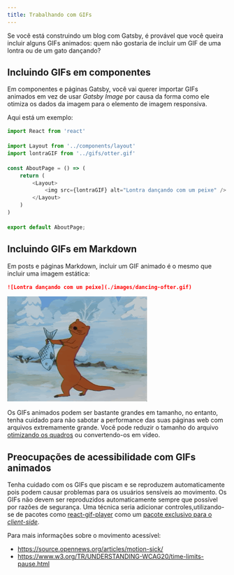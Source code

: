 ```yaml
---
title: Trabalhando com GIFs
---
```


Se você está construindo um blog com Gatsby, é provável que você queira incluir alguns GIFs animados: quem não gostaria de incluir um GIF de uma lontra ou de um gato dançando?

## Incluindo GIFs em componentes

Em componentes e páginas Gatsby, você vai querer importar GIFs animados em vez de usar _Gatsby Image_ por causa da forma como ele otimiza os dados da imagem para o elemento de imagem responsiva.

Aqui está um exemplo:

```jsx:title=pages/about.js
import React from 'react'

import Layout from '../components/layout'
import lontraGIF from '../gifs/otter.gif'

const AboutPage = () => (
    return (
        <Layout>
            <img src={lontraGIF} alt="Lontra dançando com um peixe" />
        </Layout>
    )
)

export default AboutPage;
```

## Incluindo GIFs em Markdown

Em posts e páginas Markdown, incluir um GIF animado é o mesmo que incluir uma imagem estática:

```markdown
![Lontra dançando com um peixe](./images/dancing-ofter.gif)
```

![Lontra dançando com um peixe](./images/dancing-otter.gif)

Os GIFs animados podem ser bastante grandes em tamanho, no entanto, tenha cuidado para não sabotar a performance das suas páginas web com arquivos extremamente grande. Você pode reduzir o tamanho do arquivo [otimizando os quadros](https://skylilies.livejournal.com/244378.html) ou convertendo-os em vídeo.

## Preocupações de acessibilidade com GIFs animados

Tenha cuidado com os GIFs que piscam e se reproduzem automaticamente pois podem causar problemas para os usuários sensíveis ao movimento. Os GIFs não devem ser reproduzidos automaticamente sempre que possível por razões de segurança. Uma técnica seria adicionar controles,utilizando-se de pacotes como [react-gif-player](https://www.npmjs.com/package/react-gif-player) como um [pacote exclusivo para o _client-side_](/docs/using-client-side-only-packages/).

Para mais informações sobre o movimento acessível:

- https://source.opennews.org/articles/motion-sick/
- https://www.w3.org/TR/UNDERSTANDING-WCAG20/time-limits-pause.html
